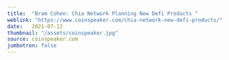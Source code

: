 ```yaml
---
title:  "Bram Cohen: Chia Network Planning New Defi Products "
weblink: "https://www.coinspeaker.com/chia-network-new-defi-products/"
date:   2021-07-12
thumbnail: "/assets/coinspeaker.jpg"
source: coinspeaker.com
jumbotron: false
---
```

